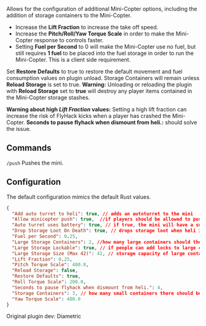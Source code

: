 ﻿Allows for the configuration of additional Mini-Copter options, including the addition of storage containers to the Mini-Copter.

* Increase the **Lift Fraction** to increase the take off speed.
* Increase the **Pitch/Roll/Yaw Torque Scale** in order to make the Mini-Copter response to controls faster.
* Setting **Fuel per Second** to 0 will make the Mini-Copter use no fuel, but still requires **1 fuel** to be placed into the fuel storage in order to run the Mini-Copter. This is a client side requirement.

Set **Restore Defaults** to true to restore the default movement and fuel consumption values on plugin unload.   Storage Containers will remain unless **Reload Storage** is set to true. **Warning:** Unloading or reloading the plugin with **Reload Storage** set to **true** will destroy any player items contained in the Mini-Copter storage stashes.

**Warning about high *Lift Fraction* values:** Setting a high lift fraction can increase the risk of FlyHack kicks when a player has crashed the Mini-Copter. **Seconds to pause flyhack when dismount from heli.:** should solve the issue. 

## Commands
`/push` Pushes the mini.

## Configuration

The default configuration mimics the default Rust values.

```json
{
  "Add auto turret to heli": true, // adds an autoturret to the mini
  "Allow minicopter push": true,  //if players should be allowed to push the mini with /push
  "Auto turret uses battery": true, // if true, the mini will have a small battery that will require charging to run the turret, if false, the turret will have an endless supply of power from the switch.
  "Drop Storage Loot On Death": true, // drops storage loot when heli is destroyed
  "Fuel per Second": 0.25,
  "Large Storage Containers": 2, //how many large containers should there be (max 2)
  "Large Storage Lockable": true, // if people can add locks to large containers
  "Large Storage Size (Max 42)": 42, // storage capacity of large containers, max 42, min 6
  "Lift Fraction": 0.25,
  "Pitch Torque Scale": 400.0,
  "Reload Storage": false,
  "Restore Defaults": true,
  "Roll Torque Scale": 200.0,
  "Seconds to pause flyhack when dismount from heli.": 4,
  "Storage Containers": 3, // how many small containers there should be, max 3
  "Yaw Torque Scale": 400.0
}
```

Original plugin dev: Diametric